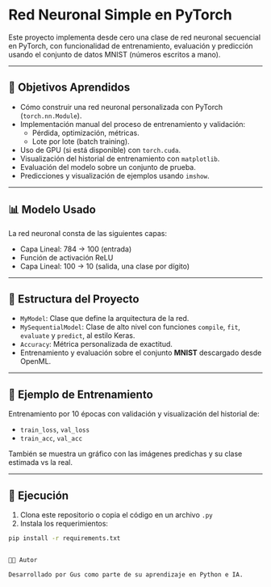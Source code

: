 # Red Neuronal Simple en PyTorch

Este proyecto implementa desde cero una clase de red neuronal secuencial en PyTorch, con funcionalidad de entrenamiento, evaluación y predicción usando el conjunto de datos MNIST (números escritos a mano).

---

## 📌 Objetivos Aprendidos

- Cómo construir una red neuronal personalizada con PyTorch (`torch.nn.Module`).
- Implementación manual del proceso de entrenamiento y validación:
  - Pérdida, optimización, métricas.
  - Lote por lote (batch training).
- Uso de GPU (si está disponible) con `torch.cuda`.
- Visualización del historial de entrenamiento con `matplotlib`.
- Evaluación del modelo sobre un conjunto de prueba.
- Predicciones y visualización de ejemplos usando `imshow`.

---

## 📊 Modelo Usado

La red neuronal consta de las siguientes capas:

- Capa Lineal: 784 → 100 (entrada)
- Función de activación ReLU
- Capa Lineal: 100 → 10 (salida, una clase por dígito)

---

## 📁 Estructura del Proyecto

- `MyModel`: Clase que define la arquitectura de la red.
- `MySequentialModel`: Clase de alto nivel con funciones `compile`, `fit`, `evaluate` y `predict`, al estilo Keras.
- `Accuracy`: Métrica personalizada de exactitud.
- Entrenamiento y evaluación sobre el conjunto **MNIST** descargado desde OpenML.

---

## 🧠 Ejemplo de Entrenamiento

Entrenamiento por 10 épocas con validación y visualización del historial de:
- `train_loss`, `val_loss`
- `train_acc`, `val_acc`

También se muestra un gráfico con las imágenes predichas y su clase estimada vs la real.

---

## 🚀 Ejecución

1. Clona este repositorio o copia el código en un archivo `.py`
2. Instala los requerimientos:

```bash
pip install -r requirements.txt


🧑‍💻 Autor

Desarrollado por Gus como parte de su aprendizaje en Python e IA.
